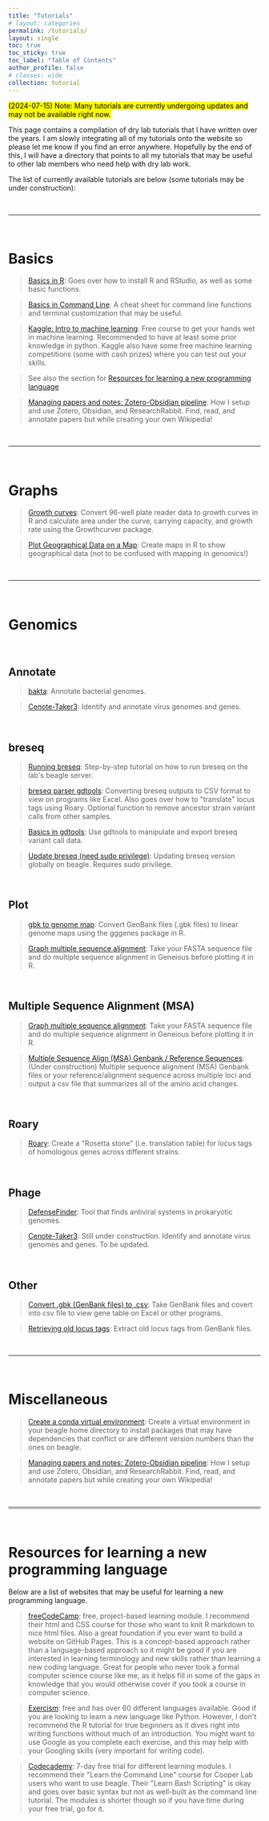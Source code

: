 ```yaml
---
title: "Tutorials"
# layout: categories
permalink: /tutorials/
layout: single
toc: true
toc_sticky: true
toc_label: "Table of Contents"
author_profile: false
# classes: wide
collection: tutorial
---
```


<mark>(2024-07-15) Note: Many tutorials are currently undergoing updates and may not be available right now.</mark>

This page contains a compilation of dry lab tutorials that I have written over the years. I am slowly integrating all of my tutorials onto the website so please let me know if you find an error anywhere. Hopefully by the end of this, I will have a directory that points to all my tutorials that may be useful to other lab members who need help with dry lab work.

The list of currently available tutorials are below (some tutorials may be under construction):

<br>

***

<br>

# Basics

> [Basics in R](/tutorials/basics_in_R): Goes over how to install R and RStudio, as well as some basic functions.

> [Basics in Command Line](/tutorials/basics_in_command_line): A cheat sheet for command line functions and terminal customization that may be useful.

> [Kaggle: Intro to machine learning](https://www.kaggle.com/learn/intro-to-machine-learning): Free course to get your hands wet in machine learning. Recommended to have at least some prior knowledge in python. Kaggle also have some free machine learning competitions (some with cash prizes) where you can test out your skills.

> See also the section for [Resources for learning a new programming language](#resources-for-learning-a-new-programming-language) 

> [Managing papers and notes: Zotero-Obsidian pipeline](/tutorials/ref_manager): How I setup and use Zotero, Obsidian, and ResearchRabbit. Find, read, and annotate papers but while creating your own Wikipedia!

<br>

***

<br>

# Graphs

>[Growth curves](/tutorials/growth_curve): Convert 96-well plate reader data to growth curves in R and calculate area under the curve, carrying capacity, and growth rate using the Growthcurver package.

>[Plot Geographical Data on a Map](/tutorials/mapping_in_R): Create maps in R to show geographical data (not to be confused with mapping in genomics!)

<br>


***

<br>

# Genomics

<br>

## Annotate

> [bakta](/tutorials/bakta): Annotate bacterial genomes.

> [Cenote-Taker3](/tutorials/cenote-taker): Identify and annotate virus genomes and genes.

<br>

## breseq

> [Running breseq](/tutorials/breseq): Step-by-step tutorial on how to run breseq on the lab's beagle server.

> [breseq parser gdtools](/tutorials/breseq_parser_gdtools): Converting breseq outputs to CSV format to view on programs like Excel. Also goes over how to "translate" locus tags using Roary. Optional function to remove ancestor strain variant calls from other samples.

> [Basics in gdtools](/tutorials/basics_in_gdtools): Use gdtools to manipulate and export breseq variant call data. 

> [Update breseq (need sudo privilege)](/tutorials/update_breseq/): Updating breseq version globally on beagle. Requires sudo privilege.

<br>

## Plot

> [gbk to genome map](/tutorials/gbk_to_genome_map): Convert GenBank files (.gbk files) to linear genome maps using the gggenes package in R.

>[Graph multiple sequence alignment](/404): Take your FASTA sequence file and do multiple sequence alignment in Geneious before plotting it in R.

<br>

## Multiple Sequence Alignment (MSA)

>[Graph multiple sequence alignment](/tutorials/multiple_sequence_alignment): Take your FASTA sequence file and do multiple sequence alignment in Geneious before plotting it in R.

> [Multiple Sequence Align (MSA) Genbank / Reference Sequences](/404): (Under construction) Multiple sequence alignment (MSA) Genbank files or your reference/alignment sequence across multiple loci and output a csv file that summarizes all of the amino acid changes.

<br>

## Roary

> [Roary](/tutorials/roary): Create a "Rosetta stone" (i.e. translation table) for locus tags of homologous genes across different strains. 

<br>

## Phage

> [DefenseFinder](/tutorials/defense_finder): Tool that finds antiviral systems in prokaryotic genomes.

> [Cenote-Taker3](/tutorials/cenote-taker): Still under construction. Identify and annotate virus genomes and genes. To be updated.

<br>

## Other

> [Convert .gbk (GenBank files) to .csv](/tutorials/gbk_to_csv): Take GenBank files and covert into csv file to view gene table on Excel or other programs.

> [Retrieving old locus tags](/tutorials/old_locus_tag): Extract old locus tags from GenBank files.

<br>

***

<br>

# Miscellaneous

> [Create a conda virtual environment](/tutorials/virtual_environment): Create a virtual environment in your beagle home directory to install packages that may have dependencies that conflict or are different version numbers than the ones on beagle.

> [Managing papers and notes: Zotero-Obsidian pipeline](/tutorials/ref_manager): How I setup and use Zotero, Obsidian, and ResearchRabbit. Find, read, and annotate papers but while creating your own Wikipedia!

<br>

<hr style="height:5px;border:none;color:#B0B0B0;background-color:#B0B0B0;">

<br>

# Resources for learning a new programming language

Below are a list of websites that may be useful for learning a new programming language. 

> [freeCodeCamp](https://www.freecodecamp.org/): free, project-based learning module. I recommend their html and CSS course for those who want to knit R markdown to nice html files. Also a great foundation if you ever want to build a website on GitHub Pages. This is a concept-based approach rather than a language-based approach so it might be good if you are interested in learning terminology and new skills rather than learning a new coding language. Great for people who never took a formal computer science course like me, as it helps fill in some of the gaps in knowledge that you would otherwise cover if you took a course in computer science.

> [Exercism](https://exercism.org/): free and has over 60 different languages available. Good if you are looking to learn a new language like Python. However, I don't recommend the R tutorial for true beginners as it dives right into writing functions without much of an introduction. You might want to use Google as you complete each exercise, and this may help with your Googling skills (very important for writing code).

> [Codecademy](https://www.codecademy.com/): 7-day free trial for different learning modules. I recommend their "Learn the Command Line" course for Cooper Lab users who want to use beagle. Their "Learn Bash Scripting" is okay and goes over basic syntax but not as well-built as the command line tutorial. The modules is shorter though so if you have time during your free trial, go for it.
